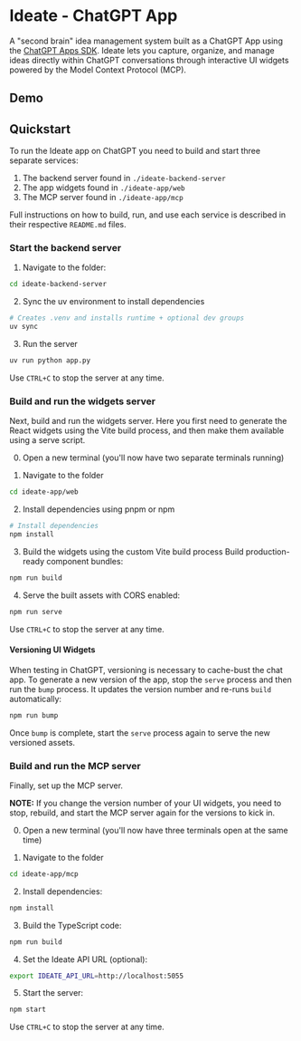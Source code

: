 # Ideate - ChatGPT App

A "second brain" idea management system built as a ChatGPT App using the [ChatGPT Apps SDK](https://openai.com/index/introducing-apps-in-chatgpt/). Ideate lets you capture, organize, and manage ideas directly within ChatGPT conversations through interactive UI widgets powered by the Model Context Protocol (MCP).

## Demo



## Quickstart

To run the Ideate app on ChatGPT you need to build and start three separate services:

1. The backend server found in `./ideate-backend-server`
2. The app widgets found in `./ideate-app/web`
3. The MCP server found in `./ideate-app/mcp`

Full instructions on how to build, run, and use each service is described in their respective `README.md` files.

### Start the backend server

1. Navigate to the folder:

```bash
cd ideate-backend-server
```

2. Sync the uv environment to install dependencies

```bash
# Creates .venv and installs runtime + optional dev groups
uv sync
```

3. Run the server

```bash
uv run python app.py
```

Use `CTRL+C` to stop the server at any time.

### Build and run the widgets server

Next, build and run the widgets server. Here you first need to generate the React widgets using the Vite build process, and then make them available using a serve script.

0. Open a new terminal (you'll now have two separate terminals running)

1. Navigate to the folder

```bash
cd ideate-app/web
```

2. Install dependencies using pnpm or npm

```bash
# Install dependencies
npm install
```

3. Build the widgets using the custom Vite build process
Build production-ready component bundles:

```bash
npm run build
```

4. Serve the built assets with CORS enabled:

```bash
npm run serve
```

Use `CTRL+C` to stop the server at any time.

#### Versioning UI Widgets
When testing in ChatGPT, versioning is necessary to cache-bust the chat app. To generate a new version of the app, stop the `serve` process and then run the `bump` process. It updates the version number and re-runs `build` automatically:

```bash
npm run bump
```

Once `bump` is complete, start the `serve` process again to serve the new versioned assets.

### Build and run the MCP server

Finally, set up the MCP server. 

**NOTE:** If you change the version number of your UI widgets, you need to stop, rebuild, and start the MCP server again for the versions to kick in.

0. Open a new terminal (you'll now have three terminals open at the same time)

1. Navigate to the folder

```bash
cd ideate-app/mcp
```

2. Install dependencies:

```bash
npm install
```

3. Build the TypeScript code:

```bash
npm run build
```

4. Set the Ideate API URL (optional):

```bash
export IDEATE_API_URL=http://localhost:5055
```

5. Start the server:

```bash
npm start
```

Use `CTRL+C` to stop the server at any time.
